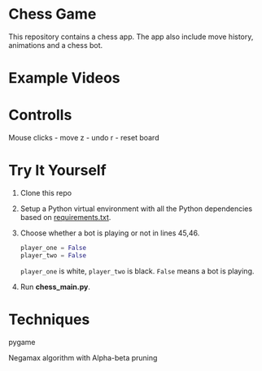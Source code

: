 # Chess Game
This repository contains a chess app. The app also include move history, animations and a chess bot. 

# Example Videos







# Controlls

Mouse clicks - move
z - undo
r - reset board

# Try It Yourself

1. Clone this repo
2. Setup a Python virtual environment with all the Python dependencies based on [requirements.txt](requirements.txt).
3. Choose whether a bot is playing or not in lines 45,46.
   
    ```python
    player_one = False
    player_two = False 
   ```
   `player_one` is white, `player_two` is black.
   `False` means a bot is playing.
5. Run **chess_main.py**.

# Techniques 
pygame

Negamax algorithm with Alpha-beta pruning

